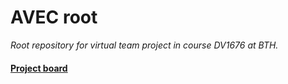 # AVEC root
*Root repository for virtual team project in course DV1676 at BTH.*

#### [Project board](https://github.com/users/Alfrijde/projects/1)
